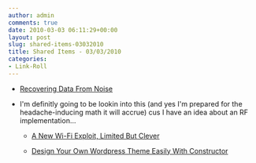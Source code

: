 ```yaml
---
author: admin
comments: true
date: 2010-03-03 06:11:29+00:00
layout: post
slug: shared-items-03032010
title: Shared Items - 03/03/2010
categories:
- Link-Roll
---
```


  * [Recovering Data From Noise](http://rss.slashdot.org/~r/Slashdot/slashdot/~3/q7OaINRogxI/Recovering-Data-From-Noise)
  
- I'm definitly going to be lookin into this (and yes I'm prepared for the headache-inducing math it will accrue) cus I have an idea about an RF implementation...
  * [A New Wi-Fi Exploit, Limited But Clever](http://rss.slashdot.org/~r/Slashdot/slashdot/~3/BY9DQIl2PFI/A-New-Wi-Fi-Exploit-Limited-But-Clever)
  

  * [Design Your Own Wordpress Theme Easily With Constructor](http://feedproxy.google.com/~r/Makeuseof/~3/wPMm2G1CbLU/)
  

